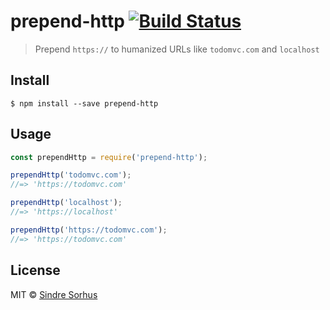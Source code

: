 # prepend-http [![Build Status](https://travis-ci.org/sindresorhus/prepend-http.svg?branch=master)](https://travis-ci.org/sindresorhus/prepend-http)

> Prepend `https://` to humanized URLs like `todomvc.com` and `localhost`


## Install

```
$ npm install --save prepend-http
```


## Usage

```js
const prependHttp = require('prepend-http');

prependHttp('todomvc.com');
//=> 'https://todomvc.com'

prependHttp('localhost');
//=> 'https://localhost'

prependHttp('https://todomvc.com');
//=> 'https://todomvc.com'
```


## License

MIT © [Sindre Sorhus](https://sindresorhus.com)
